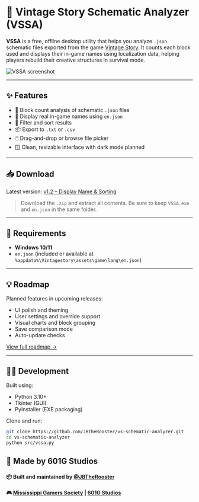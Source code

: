 # 🧱 Vintage Story Schematic Analyzer (VSSA)

**VSSA** is a free, offline desktop utility that helps you analyze `.json` schematic files exported from the game [Vintage Story](https://www.vintagestory.at/). It counts each block used and displays their in-game names using localization data, helping players rebuild their creative structures in survival mode.

![VSSA screenshot](https://github.com/JBTheRooster/vs-schematic-analyzer/assets/example-screenshot.png) <!-- Optional image -->

---

## ✨ Features

- 🧮 Block count analysis of schematic `.json` files
- 🧾 Display real in-game names using `en.json`
- 🔎 Filter and sort results
- 📦 Export to `.txt` or `.csv`
- 🖱️ Drag-and-drop or browse file picker
- 🪟 Clean, resizable interface with dark mode planned

---

## 📥 Download

Latest version: [v1.2 – Display Name & Sorting](https://github.com/JBTheRooster/vs-schematic-analyzer/releases/latest)

> Download the `.zip` and extract all contents. Be sure to keep `VSSA.exe` and `en.json` in the same folder.

---

## 📄 Requirements

- **Windows 10/11**
- `en.json` (included or available at `%appdata%\Vintagestory\assets\game\lang\en.json`)

---

## 💡 Roadmap

Planned features in upcoming releases:
- UI polish and theming
- User settings and override support
- Visual charts and block grouping
- Save comparison mode
- Auto-update checks

[View full roadmap →](https://github.com/JBTheRooster/vs-schematic-analyzer/projects)

---

## 🧑‍💻 Development

Built using:
- Python 3.10+
- Tkinter (GUI)
- PyInstaller (EXE packaging)

Clone and run:
```bash
git clone https://github.com/JBTheRooster/vs-schematic-analyzer.git
cd vs-schematic-analyzer
python src/vssa.py
```

## 🐓 Made by 601G Studios
#### 📦 Built and maintained by [@JBTheRooster](https://github.com/JBTheRooster)
#### 🎮 [Mississippi Gamers Society](https://thereal601g.com) | [601G Studios](https://studios.thereal601g.com)
